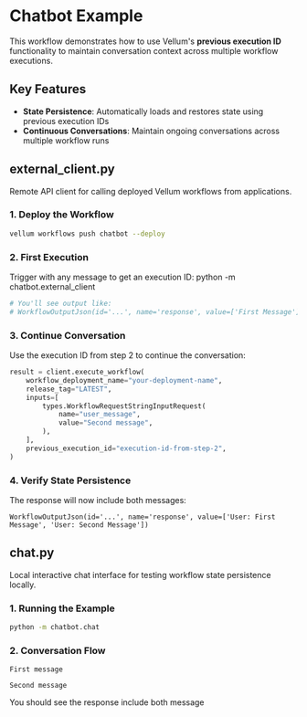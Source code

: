 # Chatbot Example

This workflow demonstrates how to use Vellum's **previous execution ID** functionality to maintain conversation context across multiple workflow executions.

## Key Features

- **State Persistence**: Automatically loads and restores state using previous execution IDs
- **Continuous Conversations**: Maintain ongoing conversations across multiple workflow runs


## external_client.py

Remote API client for calling deployed Vellum workflows from applications.

### 1. Deploy the Workflow
```bash
vellum workflows push chatbot --deploy
```

### 2. First Execution
Trigger with any message to get an execution ID:
python -m chatbot.external_client
```bash
# You'll see output like:
# WorkflowOutputJson(id='...', name='response', value=['First Message'])
```

### 3. Continue Conversation
Use the execution ID from step 2 to continue the conversation:
```python
result = client.execute_workflow(
    workflow_deployment_name="your-deployment-name",
    release_tag="LATEST",
    inputs=[
        types.WorkflowRequestStringInputRequest(
            name="user_message",
            value="Second message",
        ),
    ],
    previous_execution_id="execution-id-from-step-2",
)
```

### 4. Verify State Persistence
The response will now include both messages:
```
WorkflowOutputJson(id='...', name='response', value=['User: First Message', 'User: Second Message'])
```

## chat.py

Local interactive chat interface for testing workflow state persistence locally.

### 1. Running the Example

```bash
python -m chatbot.chat
```

### 2. Conversation Flow

```
First message
```

```
Second message
```

You should see the response include both message
